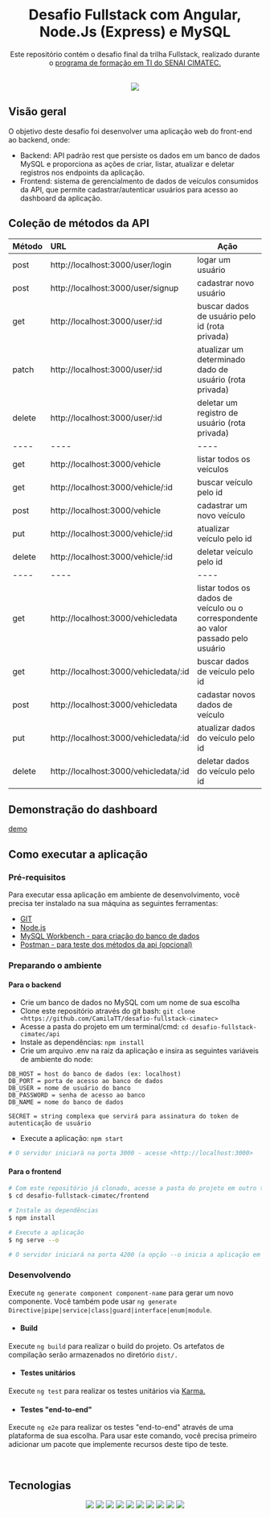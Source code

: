 <div align="center">
  <h1>Desafio Fullstack com Angular, Node.Js (Express) e MySQL</h1>
  <p>Este repositório contém o desafio final da trilha Fullstack, realizado durante o <a href="https://portal.formacaoti.senaicimatec.com.br/">programa de formação em TI do SENAI CIMATEC.</a></P>
  <br>
  <img src="https://app.travis-ci.com/CamilaTT/desafio-fullstack-cimatec.svg?branch=main">
</div>

## Visão geral
 O objetivo deste desafio foi desenvolver uma aplicação web do front-end ao backend, onde:
 
* Backend: API padrão rest que persiste os dados em um banco de dados MySQL e proporciona as ações de criar, listar, atualizar e deletar registros nos endpoints da aplicação. 
* Frontend: sistema de gerencialmento de dados de veículos consumidos da API, que permite cadastrar/autenticar usuários para acesso ao dashboard da aplicação. 

## Coleção de métodos da API

Método | URL | Ação
:--------- | :------ | -------
post | http://localhost:3000/user/login | logar um usuário
post | http://localhost:3000/user/signup | cadastrar novo usuário
get | http://localhost:3000/user/:id | buscar dados de usuário pelo id (rota privada)
patch | http://localhost:3000/user/:id | atualizar um determinado dado de usuário (rota privada)
delete | http://localhost:3000/user/:id | deletar um registro de usuário (rota privada)
---- | ---- | ----
get | http://localhost:3000/vehicle | listar todos os veículos
get | http://localhost:3000/vehicle/:id | buscar veículo pelo id
post | http://localhost:3000/vehicle | cadastrar um novo veículo
put | http://localhost:3000/vehicle/:id | atualizar veículo pelo id
delete | http://localhost:3000/vehicle/:id | deletar veículo pelo id
---- | ---- | ----
get | http://localhost:3000/vehicledata | listar todos os dados de veículo ou o correspondente ao valor passado pelo usuário
get | http://localhost:3000/vehicledata/:id | buscar dados de veículo pelo id
post | http://localhost:3000/vehicledata | cadastar novos dados de veículo
put | http://localhost:3000/vehicledata/:id | atualizar dados do veículo pelo id
delete | http://localhost:3000/vehicledata/:id | deletar dados do veículo pelo id

## Demonstração do dashboard
[demo](https://user-images.githubusercontent.com/87024844/187356530-4da6d4cc-70e0-4c50-829b-2658f2caf3a8.mp4)

## Como executar a aplicação
### Pré-requisitos 
Para executar essa aplicação em ambiente de desenvolvimento, você precisa ter instalado na sua máquina as seguintes ferramentas:
* [GIT](https://git-scm.com/)
* [Node.js](https://nodejs.org/en/)
* [MySQL Workbench - para criação do banco de dados](https://www.mysql.com/products/workbench/)
* [Postman - para teste dos métodos da api (opcional)](https://www.postman.com/downloads/)

### Preparando o ambiente
 #### Para o backend 
* Crie um banco de dados no MySQL com um nome de sua escolha
* Clone este repositório através do git bash: `git clone <https://github.com/CamilaTT/desafio-fullstack-cimatec>`
* Acesse a pasta do projeto em um terminal/cmd: `cd desafio-fullstack-cimatec/api`
* Instale as dependências: `npm install`
* Crie um arquivo .env na raiz da aplicação e insira as seguintes variáveis de ambiente do node:

```
DB_HOST = host do banco de dados (ex: localhost)
DB_PORT = porta de acesso ao banco de dados
DB_USER = nome de usuário do banco
DB_PASSWORD = senha de acesso ao banco
DB_NAME = nome do banco de dados 
  
SECRET = string complexa que servirá para assinatura do token de autenticação de usuário
```
* Execute a aplicação: `npm start` 
```bash
# O servidor iniciará na porta 3000 - acesse <http://localhost:3000>
```
 #### Para o frontend

```bash
# Com este repositório já clonado, acesse a pasta do projeto em outro terminal/cmd
$ cd desafio-fullstack-cimatec/frontend

# Instale as dependências
$ npm install

# Execute a aplicação
$ ng serve --o

# O servidor iniciará na porta 4200 (a opção --o inicia a aplicação em seu navegador)
```

### Desenvolvendo 

Execute `ng generate component component-name` para gerar um novo componente. Você também pode usar `ng generate Directive|pipe|service|class|guard|interface|enum|module`.

 - #### Build
Execute `ng build` para realizar o build do projeto. Os artefatos de compilação serão armazenados no diretório `dist/.`

 - #### Testes unitários
Execute `ng test` para realizar os testes unitários via <a href="https://karma-runner.github.io">Karma.</a>

 - #### Testes "end-to-end"
Execute `ng e2e` para realizar os testes "end-to-end" através de uma plataforma de sua escolha. Para usar este comando, você precisa primeiro adicionar um pacote que implemente recursos deste tipo de teste. 

<br>
<h2>Tecnologias</h2>
<div align="center">
<img src="https://img.shields.io/static/v1?label=Angular&message=14.0.4&color=DD0031&style=for-the-badge">
<img src="https://img.shields.io/static/v1?label=RxJS&message=7.5.0&color=B7178C&style=for-the-badge">
<img src="https://img.shields.io/static/v1?label=Bootstrap&message=5.2.0&color=7952B3&style=for-the-badge">
<img src="https://img.shields.io/static/v1?label=Chartjs&message=3.9.1&color=FF6384&style=for-the-badge">
<img src="https://img.shields.io/static/v1?label=SweetAlert2&message=11.4.29&color=A020F0&style=for-the-badge">
<img src="https://img.shields.io/static/v1?label=jwt&message=8.5.1&color=000000&style=for-the-badge">
<img src="https://img.shields.io/static/v1?label=Node.Js&message=16.15.1&color=339933&style=for-the-badge">
<img src="https://img.shields.io/static/v1?label=Express&message=16.15.1&color=D3D3D3&style=for-the-badge">
<img src="https://img.shields.io/static/v1?label=Mysql&message=8.0.30&color=4479A1&style=for-the-badge">
<img src="https://img.shields.io/static/v1?label=Postman&message=9.29.0&color=FF6C37&style=for-the-badge">
</div>
